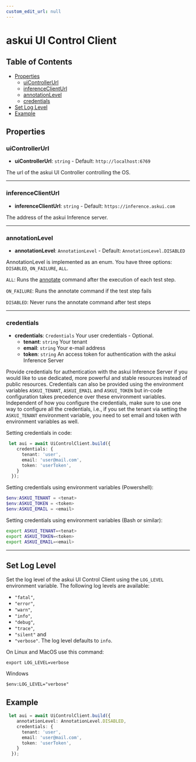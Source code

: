 ```yaml
---
custom_edit_url: null
---
```

# askui UI Control Client

## Table of Contents

  - [Properties](#properties)
    - [uiControllerUrl](#uiControllerUrl)
    - [inferenceClientUrl](#inferenceClientUrl)
    - [annotationLevel](#annotationLevel)
    - [credentials](#credentials)
  - [Set Log Level](#set-log-level)  
  - [Example](#example)  
## Properties

### uiControllerUrl

- **uiControllerUrl**: `string` - Default: `http://localhost:6769`

The url of the askui UI Controller controlling the OS.
___

### inferenceClientUrl

- **inferenceClientUrl**: `string` - Default: `https://inference.askui.com`

The address of the askui Inference server.
___

### annotationLevel

- **annotationLevel**: `AnnotationLevel` - Default: `AnnotationLevel.DISABLED`

AnnotationLevel is implemented as an enum. You have three options: `DISABLED`, `ON_FAILURE`, `ALL`.

`ALL`:  Runs the [annotate](../../general/05-Tooling/annotate-image.md) command after the execution of each test step.

`ON_FAILURE`: Runs the annotate command if the test step fails 

`DISABLED`: Never runs the annotate command after test steps
___

### credentials

- **credentials**: `Credentials` Your user credentials - Optional.
  - **tenant**: `string` Your tenant
  - **email**: `string` Your e-mail address
  - **token**: `string` An access token for authentication with the askui Inference Server

Provide credentials for authentication with the askui Inference Server if you would like to use dedicated, more powerful and stable resources instead of public resources. Credentials can also be provided using the environment variables `ASKUI_TENANT`, `ASKUI_EMAIL` and `ASKUI_TOKEN` but in-code configuration takes precedence over these environment variables. Independent of how you configure the credentials, make sure to use one way to configure all the credentials, i.e., if you set the tenant via setting the `ASKUI_TENANT` environment variable, you need to set email and token with environment variables as well.

Setting credentials in code:
```typescript
 let aui = await UiControlClient.build({
    credentials: {
      tenant: 'user',
      email: 'user@mail.com',
      token: 'userToken',
    }
  });
```

Setting credentials using environment variables (Powershell):
```powershell
$env:ASKUI_TENANT = <tenat>
$env:ASKUI_TOKEN = <token>
$env:ASKUI_EMAIL = <email>
```

Setting credentials using environment variables (Bash or similar):
```bash
export ASKUI_TENANT=<tenat>
export ASKUI_TOKEN=<token>
export ASKUI_EMAIL=<email>
```
___

## Set Log Level

Set the log level of the askui UI Control Client using the `LOG_LEVEL` environment variable. 
The following log levels are available:
- `"fatal"`, 
- `"error"`,
- `"warn"`,
- `"info"`,
- `"debug"`,
- `"trace"`,
- `"silent"` and 
- `"verbose"`.
The log level defaults to `info`.

On Linux and MacOS use this command:
```shell
export LOG_LEVEL=verbose
```

Windows
 ```shell
$env:LOG_LEVEL="verbose"
```

## Example

```typescript
 let aui = await UiControlClient.build({
    annotationLevel: AnnotationLevel.DISABLED,
    credentials: {
      tenant: 'user',
      email: 'user@mail.com',
      token: 'userToken',
    }
  });
```
